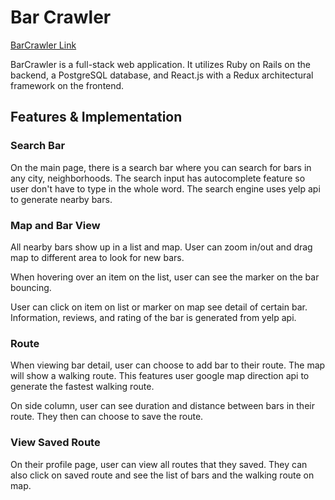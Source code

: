 # Bar Crawler

[BarCrawler Link](https://www.heroku.com/)

BarCrawler is a full-stack web application. It utilizes Ruby on Rails on the backend, a PostgreSQL database, and React.js with a Redux architectural framework on the frontend.

## Features & Implementation

### Search Bar

On the main page, there is a search bar where you can search for bars in any city, neighborhoods. The search input has autocomplete feature so user don't have to type in the whole word. The search engine uses yelp api to generate nearby bars.

### Map and Bar View
All nearby bars show up in a list and map. User can zoom in/out and drag map to different area to look for new bars.

When hovering over an item on the list, user can see the marker on the bar bouncing.

User can click on item on list or marker on map see detail of certain bar. Information, reviews, and rating of the bar is generated from yelp api.

### Route
When viewing bar detail, user can choose to add bar to their route. The map will show a walking route. This features user google map direction api to generate the fastest walking route.

On side column, user can see duration and distance between bars in their route. They then can choose to save the route.

### View Saved Route
On their profile page, user can view all routes that they saved. They can also click on saved route and see the list of bars and the walking route on map.
